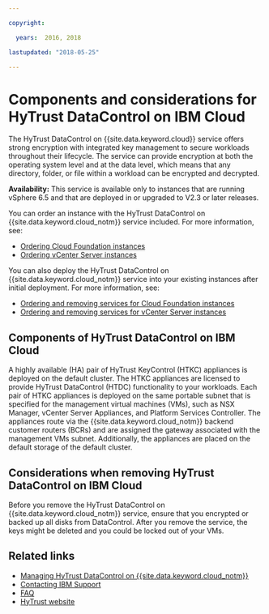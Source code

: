 ```yaml
---

copyright:

  years:  2016, 2018

lastupdated: "2018-05-25"

---
```


# Components and considerations for HyTrust DataControl on IBM Cloud

The HyTrust DataControl on {{site.data.keyword.cloud}} service offers strong encryption with integrated key management to secure workloads throughout their lifecycle. The service can provide encryption at both the operating system level and at the data level, which means that any directory, folder, or file within a workload can be encrypted and decrypted.

**Availability:** This service is available only to instances that are running vSphere 6.5 and that are deployed in or upgraded to V2.3 or later releases.

You can order an instance with the HyTrust DataControl on {{site.data.keyword.cloud_notm}} service included. For more information, see:
* [Ordering Cloud Foundation instances](../sddc/sd_orderinginstance.html)
* [Ordering vCenter Server instances](../vcenter/vc_orderinginstance.html)

You can also deploy the HyTrust DataControl on {{site.data.keyword.cloud_notm}} service into your existing instances after initial deployment. For more information, see:
* [Ordering and removing services for Cloud Foundation instances](../sddc/sd_addingremovingservices.html)
* [Ordering and removing services for vCenter Server instances](../vcenter/vc_addingremovingservices.html)

## Components of HyTrust DataControl on IBM Cloud

A highly available (HA) pair of HyTrust KeyControl (HTKC) appliances is deployed on the default cluster. The HTKC appliances are licensed to provide HyTrust DataControl (HTDC) functionality to your workloads. Each pair of HTKC appliances is deployed on the same portable subnet that is specified for the management virtual machines (VMs), such as NSX Manager, vCenter Server Appliances, and Platform Services Controller. The appliances route via the {{site.data.keyword.cloud_notm}} backend customer routers (BCRs) and are assigned the gateway associated with the management VMs subnet. Additionally, the appliances are placed on the default storage of the default cluster.

## Considerations when removing HyTrust DataControl on IBM Cloud

Before you remove the HyTrust DataControl on {{site.data.keyword.cloud_notm}} service, ensure that you encrypted or backed up all disks from DataControl. After you remove the service, the keys might be deleted and you could be locked out of your VMs.

## Related links

* [Managing HyTrust DataControl on {{site.data.keyword.cloud_notm}}](managinghtcc.html)
* [Contacting IBM Support](../vmonic/trbl_support.html)
* [FAQ](../vmonic/faq.html)
* [HyTrust website](https://www.hytrust.com/)
